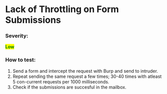 # Lack of Throttling on Form Submissions

### Severity:&#x20;

<mark style="color:green;">**Low**</mark>

### How to test:

1. Send a form and intercept the request with Burp and send to intruder.
2. Repeat sending the same request a few times; 30-40 times with atleast 5 con-current requests per 1000 milliseconds.
3. Check if the submissions are succesful in the mailbox.
